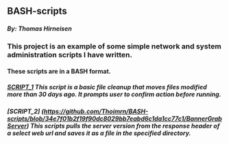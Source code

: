 ## BASH-scripts
##### By: Thomas Hirneisen

### This project is an example of some simple network and system administration scripts I have written.

#### These scripts are in a BASH format. 


##### [SCRIPT_1](https://github.com/Thoimrn/BASH-scripts/blob/94b4cedf6846a9fefe555f99445fcfebdfb226eb/MvFile30) This script is a basic file cleanup that moves files modified more than 30 days ago. It prompts user to confirm action before running.

##### [SCRIPT_2] (https://github.com/Thoimrn/BASH-scripts/blob/34e7f01b2f19f90dc8029bb7eabd6c1da1cc77c1/BannerGrabServer) This scripts pulls the server version from the response header of a select web url and saves it as a file in the specified directory.

